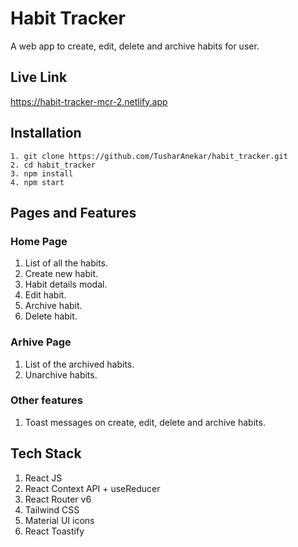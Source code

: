 # Habit Tracker

A web app to create, edit, delete and archive habits for user.

## Live Link

https://habit-tracker-mcr-2.netlify.app

## Installation

```
1. git clone https://github.com/TusharAnekar/habit_tracker.git
2. cd habit_tracker
3. npm install
4. npm start
```

## Pages and Features

### Home Page

1. List of all the habits.
2. Create new habit.
3. Habit details modal.
4. Edit habit.
5. Archive habit.
6. Delete habit.

### Arhive Page

1. List of the archived habits.
2. Unarchive habits.

### Other features

1. Toast messages on create, edit, delete and archive habits.

## Tech Stack

1. React JS
2. React Context API + useReducer
3. React Router v6
4. Tailwind CSS
5. Material UI icons
6. React Toastify

